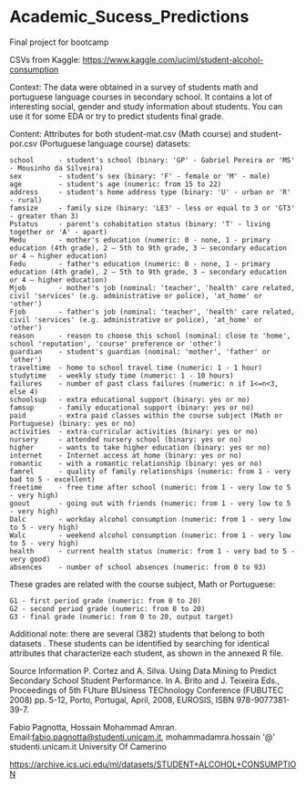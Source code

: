 # Academic_Sucess_Predictions
Final project for bootcamp

CSVs from Kaggle: https://www.kaggle.com/uciml/student-alcohol-consumption

Context:
The data were obtained in a survey of students math and portuguese language courses in secondary school. It contains a lot of interesting social, gender and study information about students. You can use it for some EDA or try to predict students final grade.

Content:
    Attributes for both student-mat.csv (Math course) and student-por.csv (Portuguese language course) datasets:

    school      - student's school (binary: 'GP' - Gabriel Pereira or 'MS' - Mousinho da Silveira)
    sex         - student's sex (binary: 'F' - female or 'M' - male)
    age         - student's age (numeric: from 15 to 22)
    address     - student's home address type (binary: 'U' - urban or 'R' - rural)
    famsize     - family size (binary: 'LE3' - less or equal to 3 or 'GT3' - greater than 3)
    Pstatus     - parent's cohabitation status (binary: 'T' - living together or 'A' - apart)
    Medu        - mother's education (numeric: 0 - none, 1 - primary education (4th grade), 2 – 5th to 9th grade, 3 – secondary education or 4 – higher education)
    Fedu        - father's education (numeric: 0 - none, 1 - primary education (4th grade), 2 – 5th to 9th grade, 3 – secondary education or 4 – higher education)
    Mjob        - mother's job (nominal: 'teacher', 'health' care related, civil 'services' (e.g. administrative or police), 'at_home' or 'other')
    Fjob        - father's job (nominal: 'teacher', 'health' care related, civil 'services' (e.g. administrative or police), 'at_home' or 'other')
    reason      - reason to choose this school (nominal: close to 'home', school 'reputation', 'course' preference or 'other')
    guardian    - student's guardian (nominal: 'mother', 'father' or 'other')
    traveltime  - home to school travel time (numeric: 1 - 1 hour)
    studytime   - weekly study time (numeric: 1 - 10 hours)
    failures    - number of past class failures (numeric: n if 1<=n<3, else 4)
    schoolsup   - extra educational support (binary: yes or no)
    famsup      - family educational support (binary: yes or no)
    paid        - extra paid classes within the course subject (Math or Portuguese) (binary: yes or no)
    activities  - extra-curricular activities (binary: yes or no)
    nursery     - attended nursery school (binary: yes or no)
    higher      - wants to take higher education (binary: yes or no)
    internet    - Internet access at home (binary: yes or no)
    romantic    - with a romantic relationship (binary: yes or no)
    famrel      - quality of family relationships (numeric: from 1 - very bad to 5 - excellent)
    freetime    - free time after school (numeric: from 1 - very low to 5 - very high)
    goout       - going out with friends (numeric: from 1 - very low to 5 - very high)
    Dalc        - workday alcohol consumption (numeric: from 1 - very low to 5 - very high)
    Walc        - weekend alcohol consumption (numeric: from 1 - very low to 5 - very high)
    health      - current health status (numeric: from 1 - very bad to 5 - very good)
    absences    - number of school absences (numeric: from 0 to 93)

These grades are related with the course subject, Math or Portuguese:

    G1 - first period grade (numeric: from 0 to 20)
    G2 - second period grade (numeric: from 0 to 20)
    G3 - final grade (numeric: from 0 to 20, output target)

Additional note: there are several (382) students that belong to both datasets .
These students can be identified by searching for identical attributes
that characterize each student, as shown in the annexed R file.

Source Information
P. Cortez and A. Silva. Using Data Mining to Predict Secondary School Student Performance. In A. Brito and J. Teixeira Eds., Proceedings of 5th FUture BUsiness TEChnology Conference (FUBUTEC 2008) pp. 5-12, Porto, Portugal, April, 2008, EUROSIS, ISBN 978-9077381-39-7.

Fabio Pagnotta, Hossain Mohammad Amran.
Email:fabio.pagnotta@studenti.unicam.it, mohammadamra.hossain '@' studenti.unicam.it
University Of Camerino

https://archive.ics.uci.edu/ml/datasets/STUDENT+ALCOHOL+CONSUMPTION